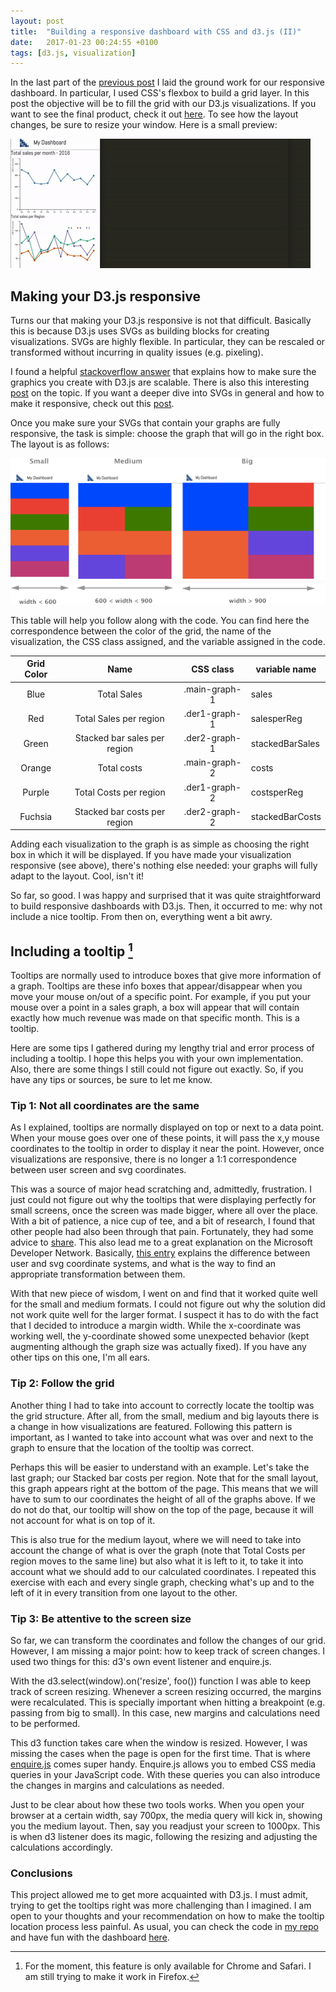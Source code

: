 ```yaml
---
layout: post
title:  "Building a responsive dashboard with CSS and d3.js (II)"
date:   2017-01-23 00:24:55 +0100
tags: [d3.js, visualization]
---
```


In the last part of the [previous post](http://jose-coto.com/resp-dashboard) I laid the ground work for our responsive dashboard. In particular, I used CSS's flexbox to build a grid layer. In this post the objective will be to fill the grid with our D3.js visualizations. If you want to see the final product, check it out [here](https://htmlpreview.github.io/?https://github.com/jlcoto/visualizations/blob/master/dashboard/dashboard_final/index.html). To see how the layout changes, be sure to resize your window. Here is a small preview:

<img src="/img/dashboard_show.gif"  alt="animated sequence of dashboard resizing" class="animated-gif">

## Making your D3.js responsive

Turns our that making your D3.js responsive is not that difficult. Basically this is because D3.js uses SVGs as building blocks for creating visualizations. SVGs are highly flexible. In particular, they can be rescaled or transformed without incurring in quality issues (e.g. pixeling).

I found a helpful [stackoverflow answer](http://stackoverflow.com/questions/9400615/whats-the-best-way-to-make-a-d3-js-visualisation-layout-responsive) that explains how to make sure the graphics you create with D3.js are scalable. There is also this interesting [post](https://www.safaribooksonline.com/blog/2014/02/17/building-responsible-visualizations-d3-js/) on the topic. If you want a deeper dive into SVGs in general and how to make it responsive, check out this [post](https://css-tricks.com/scale-svg/).

Once you make sure your SVGs that contain your graphs are fully responsive, the task is simple: choose the graph that will go in the right box. The layout is as follows:

<img src="/img/layout_template.png" alt="layout template" class="image-post big-plot">

This table will help you follow along with the code. You can find here the correspondence between the color of the grid, the name of the visualization, the CSS class assigned, and the variable assigned in the code.


<div class="single-table big-table">
<table>
  <thead>
    <tr>
      <th style="text-align: center">Grid Color</th>
      <th style="text-align: center">Name</th>
      <th style="text-align: center">CSS class</th>
      <th>variable name</th>
    </tr>
  </thead>
  <tbody>
    <tr>
      <td style="text-align: center">Blue</td>
      <td style="text-align: center">Total Sales</td>
      <td style="text-align: center">.main-graph-1</td>
      <td>sales</td>
    </tr>
    <tr>
      <td style="text-align: center">Red</td>
      <td style="text-align: center">Total Sales per region</td>
      <td style="text-align: center">.der1-graph-1</td>
      <td>salesperReg</td>
    </tr>
    <tr>
      <td style="text-align: center">Green</td>
      <td style="text-align: center">Stacked bar sales per region</td>
      <td style="text-align: center">.der2-graph-1</td>
      <td>stackedBarSales</td>
    </tr>
    <tr>
      <td style="text-align: center">Orange</td>
      <td style="text-align: center">Total costs</td>
      <td style="text-align: center">.main-graph-2</td>
      <td>costs</td>
    </tr>
    <tr>
      <td style="text-align: center">Purple</td>
      <td style="text-align: center">Total Costs per region</td>
      <td style="text-align: center">.der1-graph-2</td>
      <td>costsperReg</td>
    </tr>
    <tr>
      <td style="text-align: center">Fuchsia     </td>
      <td style="text-align: center">Stacked bar costs per region</td>
      <td style="text-align: center">.der2-graph-2</td>
      <td>stackedBarCosts</td>
    </tr>
  </tbody>
</table>
</div>



Adding each visualization to the graph is as simple as choosing the right box in which it will be displayed. If you have made your visualization responsive (see above), there's nothing else needed: your graphs will fully adapt to the layout. Cool, isn't it!

So far, so good. I was happy and surprised that it was quite straightforward to build responsive dashboards with D3.js. Then, it occurred to me: why not include a nice tooltip. From then on, everything went a bit awry.

## Including a tooltip [^footnote]
[^footnote]: For the moment, this feature is only available for Chrome and Safari. I am still trying to make it work in Firefox.

Tooltips are normally used to introduce boxes that give more information of a graph. Tooltips are these info boxes that appear/disappear when you move your mouse on/out of a specific point. For example, if you put your mouse over a point in a sales graph, a box will appear that will contain exactly how much revenue was made on that specific month. This is a tooltip.

Here are some tips I gathered during my lengthy trial and error process of including a tooltip. I hope this helps you with your own implementation. Also, there are some things I still could not figure out exactly. So, if you have any tips or sources, be sure to let me know.

### Tip 1: Not all coordinates are the same

As I explained, tooltips are normally displayed on top or next to a data point. When your mouse goes over one of these points, it will pass the x,y mouse coordinates to the tooltip in order to display it near the point. However, once visualizations are responsive, there is no longer a 1:1 correspondence between user screen and svg coordinates.

This was a source of major head scratching and, admittedly, frustration. I just could not figure out why the tooltips that were displaying perfectly for small screens, once the screen was made bigger, where all over the place. With a bit of patience, a nice cup of tee, and a bit of research, I found that other people had also been through that pain. Fortunately, they had some advice to [share](http://stackoverflow.com/questions/26049488/how-to-get-absolute-coordinates-of-object-inside-a-g-group). This also lead me to a great explanation on the Microsoft Developer Network. Basically, [this entry](https://msdn.microsoft.com/en-us/library/hh535760(v=vs.85).aspx) explains the difference between user and svg coordinate systems, and what is the way to find an appropriate transformation between them.

With that new piece of wisdom, I went on and find that it worked quite well for the small and medium formats. I could not figure out why the solution did not work quite well for the larger format. I suspect it has to do with the fact that I decided to introduce a margin width. While the x-coordinate was working well, the y-coordinate showed some unexpected behavior (kept augmenting although the graph size was actually fixed). If you have any other tips on this one, I'm all ears.

### Tip 2: Follow the grid

Another thing I had to take into account to correctly locate the tooltip was the grid structure. After all, from the small, medium and big layouts there is a change in how visualizations are featured. Following this pattern is important, as I wanted to take into account what was over and next to the graph to ensure that the location of the tooltip was correct.

Perhaps this will be easier to understand with an example. Let's take the last graph; our Stacked bar costs per region. Note that for the small layout, this graph appears right at the bottom of the page. This means that we will have to sum to our coordinates the height of all of the graphs above. If we do not do that, our tooltip will show on the top of the page, because it will not account for what is on top of it.

This is also true for the medium layout, where we will need to take into account the change of what is over the graph (note that Total Costs per region moves to the same line) but also what it is left to it, to take it into account what we should add to our calculated coordinates. I repeated this exercise with each and every single graph, checking what's up and to the left of it in every transition from one layout to the other.

### Tip 3: Be attentive to the screen size

So far, we can transform the coordinates and follow the changes of our grid. However, I am missing a major point: how to keep track of screen changes. I used two things for this: d3's own event listener and enquire.js.

With the d3.select(window).on('resize', foo()) function I was able to keep track of screen resizing. Whenever a screen resizing occurred, the margins were recalculated. This is specially important when hitting a breakpoint (e.g. passing from big to small). In this case, new margins and calculations need to be performed.

 This d3 function takes care when the window is resized. However, I was missing the cases when the page is open for the first time.  That is where [enquire.js](http://wicky.nillia.ms/enquire.js/) comes super handy. Enquire.js allows you to embed CSS media queries in your JavaScript code. With these queries you can also introduce the changes in margins and calculations as needed.

 Just to be clear about how these two tools works. When you open your browser at a certain width, say 700px, the media query will kick in, showing you the medium layout. Then, say you readjust your screen to 1000px. This is when d3 listener does its magic, following the resizing and adjusting the calculations accordingly.

### Conclusions

This project allowed me to get more acquainted with D3.js. I must admit, trying to get the tooltips right was more challenging than I imagined. I am open to your thoughts and your recommendation on how to make the tooltip location process less painful. As usual, you can check the code in [my repo](https://github.com/jlcoto/visualizations/tree/master/dashboard/dashboard_final) and have fun with the dashboard [here](https://htmlpreview.github.io/?https://github.com/jlcoto/visualizations/blob/master/dashboard/dashboard_final/index.html).



















